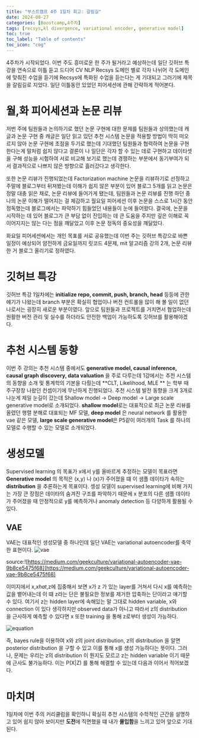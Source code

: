 ```yaml
---
title: "부스트캠프 4주 1일차 회고: 갈림길"
date: 2024-08-27
categories: [Boostcamp,4주차]
tags: [recsys,kl divergence, variational encoder, generative model]
toc: true
toc_label: "Table of contents"
toc_icon: "cog"
---
```


4주차가 시작되었다. 이번 주도 흥미로운 한 주가 될거라고 예상하는데 일단 깃허브 특강을 연속으로 이틀 듣고 드디어 CV NLP Recsys 도메인 별로 각자 나뉘어 각 도메인에 맞춰진 수업을 듣기에 Recsys에 특화된 수업을 듣는다는 게 기대되고 그러기에 제목을
갈림길로 지었다. 일단 이틀동안 있었던 피어세션에 관해 간략하게 적어본다.

# 월,화 피어세션과 논문 리뷰

저번 주에 팀원들과 논의하기로 했던 논문 구현에 대한 문제를 팀원들과 상의했는데 캐글과 논문 구현 중 캐글은 일단 읽고 있던 추천 시스템 논문을 적용할 방법이 딱히 떠오르지 않아 논문 구현에 초점을 두기로 했는데
기대했던 팀원들과 협력하여 논문을 구현한다는게 말처럼 쉽지 않다고 결론이 나 일단은 각자 할 수 있는 데로 구현하고 데이타셋을 구해 성능을 시험하여 서로 비교해 보기로 했는데 경쟁하는 부분에서 동기부여가 되서
결과적으로 나쁘지 않은 방향으로 흘러갔다고 생각한다. 

또한 논문 리뷰가 진행되었는데 Factorization machine 논문을 리뷰하기로 선정하고 주말에 블로그부터 뒤져봤는데 이해가 쉽지 않은 부분이 있어 블로그 5개를 읽고 논문은 정말 대충 읽은 채로, 논문 리뷰에 
들어가게 됐는데, 팀원들과 논문 리뷰를 진행 하던 중 나의 논문 이해가 떨어지는 걸 체감하고 월요일 피어세션 이후 논문을 스스로 1시간 동안 정독했는데 블로그에서는 파악하기 힘들었던 내용들이 눈에 들어왔다.
결국에, 논문을 시작하는 데 있어 블로그가 큰 부담 없이 진입하는 데 큰 도움을 주지만 깊은 이해로 꼭 이어지지는 않는 다는 점을 꺠달았고 이후 논문 정독의 중요성을 꺠달았다.

화요일 피어세션에서는 개인 목표를 서로 공유했는데 이번 주는 깃허브 특강으로 바쁜 일정이 예상되어 얌전하게 금요일까지 릿코드 4문제, mit 알고리즘 강의 2개, 논문 리뷰한 거 블로그 올리기로 정하였다.

# 깃허브 특강

깃허브 특강 1일차에는 **initialize repo, commit, push, branch, head** 등등에 관한 얘기가 나왔는데 branch 부분은 확실히 협업이나 버전 컨트롤을 많이 해 볼 일이 없던 나로서는 굉장히 새로운 부분이였다.
앞으로 팀원들과 프로젝트를 거치면서 협업하는데 원활한 버전 관리 및 실수를 하더라도 안전한 백업이 가능하도록 깃허브를 활용해야겠다.

# 추천 시스템 동향

이번 주 강의는 추천 시스템 중에서도 **generative model, causal inference, causal graph discovery, data valuation** 을 주로 다루는데 1강에서는 추천 시스템의 동향을 소개 및 통계학의 기본을 다뤘는데
**CLT, Likelihood, MLE ** 는 학부 때 주구장창 나왔던 컨셉이기에 무난하게 진행되었다. 추천 시스템 발전 동향을 크게 3개로 나눈게 제일 눈길이 갔는데 Shallow model -> Deep model -> Large scale generative model로
소개되었다. **shallow model**로는 대표적으로 최근 논문 리뷰를 올렸던 행렬 분해로 대표되는 MF 모델, **deep model** 은 neural network 를 활용한 vae 같은 모델, **large scale generative model**은 P5같이 여러개의 
Task 를 하나의 모델로 수행할 수 있는 모델로 소개되었다.

# 생성모델

Supervised learning 의 목표가 x에서 y를 올바르게 추정하는 모델이 목표라면 **Generative model** 의 목적은 (x,y) 나 (x)가 주어졌을 떄 이 샘플 데이타가 속하는 **distribution** 을 추론하는게 목표이다. 셍성 모델이 supervised learning에 비해
가지는 가장 큰 장점은 데이타의 숨겨진 구조를 파악하기 때문에 x 분포의 다른 샘플 데이타가 주어졌을 때 안정적으로 y를 예측하거나 anomaly detection 등 다양하게 활용될 수 있다.

## VAE

VAE는 대표적인 생성모델 중 하나인데 일단 VAE는 variational autoencoder를 축약한 표현이다. ![vae](https://miro.medium.com/v2/resize:fit:1400/format:webp/1*r1R0cxCnErWgE0P4Q-hI0Q.jpeg)

source:![https://medium.com/geekculture/variational-autoencoder-vae-9b8ce5475f68](https://medium.com/geekculture/variational-autoencoder-vae-9b8ce5475f68)

이미지에서 x,$xhat$,z에 집중해서 보면 x가 z 가 있는 layer를 거쳐서 다시 x를 예측하는 값을 뱉어내는데 이 떄 z라는 단은 불필요한 정보를 제거한 압축하는 단이라고 얘기할 수 있다. 여기서 z는 hidden layer에 속해있는 말 그대로 hidden variable,
x와 connection 이 있다 생각하지만 observed data가 아니고 따라서 z의 distribution 을 근사하게 예측할 수 있다면 x 또한 training 을 통해 z로부터 생성이 가능하다.

![equation](https://www.bruot.org/tex2img/equations/uMPi1eI5JkvWw0Sj8X8RwAa6pSwDLTAJWMmmr6HC3K2q/)

즉, bayes rule을 이용하여 x와 z의 joint distribution, z의 distribution 을 알면 posterior distribution 을 구할 수 있고 이를 통해 x를 생성 가능하다는 뜻이다. 그러나, 문제는 우리는 z의 distribution 이 뭔지도 모르고 z는 hidden variable 이기 때문에
근사도 불가능하다. 이는 P(X|Z) 를 통해 해결할 수 있는데 다음과 이어서 적어보겠다.

# 마치며

1일차에 이번 주의 커리큘럼을 확인하니 확실히 추천 시스템의 수학적인 근간을 설명하고 있어 쉽지 않아 보이지만 **도전**에 직면했을 떄 내가 **몰입함**을 느끼고 있어 앞으로 기대된다.



